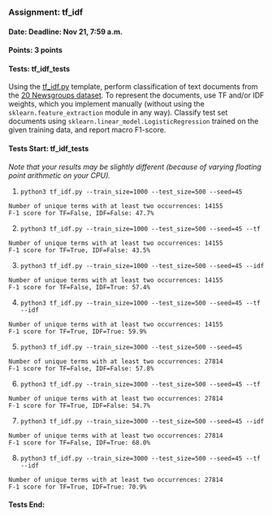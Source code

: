 ### Assignment: tf_idf
#### Date: Deadline: Nov 21, 7:59 a.m.
#### Points: 3 points
#### Tests: tf_idf_tests

Using the [tf_idf.py](https://github.com/ufal/npfl129/tree/master/labs/06/tf_idf.py)
template, perform classification of text documents from the
[20 Newsgroups dataset](http://qwone.com/~jason/20Newsgroups/). To represent the
documents, use TF and/or IDF weights, which you implement manually (without
using the `sklearn.feature_extraction` module in any way). Classify test set
documents using `sklearn.linear_model.LogisticRegression` trained on the
given training data, and report macro F1-score.

#### Tests Start: tf_idf_tests
_Note that your results may be slightly different (because of varying floating point arithmetic on your CPU)._

1. `python3 tf_idf.py --train_size=1000 --test_size=500 --seed=45`
```
Number of unique terms with at least two occurrences: 14155
F-1 score for TF=False, IDF=False: 47.7%
```

2. `python3 tf_idf.py --train_size=1000 --test_size=500 --seed=45 --tf`
```
Number of unique terms with at least two occurrences: 14155
F-1 score for TF=True, IDF=False: 43.5%
```

3. `python3 tf_idf.py --train_size=1000 --test_size=500 --seed=45 --idf`
```
Number of unique terms with at least two occurrences: 14155
F-1 score for TF=False, IDF=True: 57.4%
```

4. `python3 tf_idf.py --train_size=1000 --test_size=500 --seed=45 --tf --idf`
```
Number of unique terms with at least two occurrences: 14155
F-1 score for TF=True, IDF=True: 59.9%
```

5. `python3 tf_idf.py --train_size=3000 --test_size=500 --seed=45`
```
Number of unique terms with at least two occurrences: 27814
F-1 score for TF=False, IDF=False: 57.8%
```

6. `python3 tf_idf.py --train_size=3000 --test_size=500 --seed=45 --tf`
```
Number of unique terms with at least two occurrences: 27814
F-1 score for TF=True, IDF=False: 54.7%
```

7. `python3 tf_idf.py --train_size=3000 --test_size=500 --seed=45 --idf`
```
Number of unique terms with at least two occurrences: 27814
F-1 score for TF=False, IDF=True: 68.0%
```

8. `python3 tf_idf.py --train_size=3000 --test_size=500 --seed=45 --tf --idf`
```
Number of unique terms with at least two occurrences: 27814
F-1 score for TF=True, IDF=True: 70.9%
```
#### Tests End:
